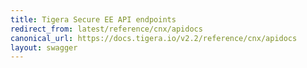 ```yaml
---
title: Tigera Secure EE API endpoints
redirect_from: latest/reference/cnx/apidocs
canonical_url: https://docs.tigera.io/v2.2/reference/cnx/apidocs
layout: swagger
---
```


<div class="swagger-section"><div id="swagger-target" class="swagger-ui-wrap"></div><script>$(function() { loadSwaggerUi("/{{page.version}}/calico-swagger.json", "swagger-target"); });</script></div>
